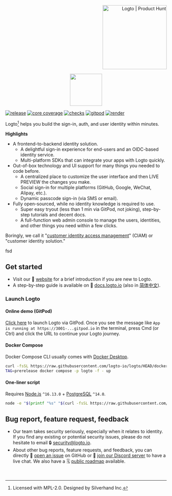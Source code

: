 <p align="right">
  <a href="https://www.producthunt.com/posts/logto?utm_source=badge-featured&utm_medium=badge&utm_souce=badge-logto" target="_blank"><img src="https://api.producthunt.com/widgets/embed-image/v1/featured.svg?post_id=352638&theme=neutral" alt="Logto | Product Hunt" width="200" /></a>
</p>

<p align="center">
  <a href="https://logto.io" target="_blank" align="center" alt="Logto Logo">
    <img src="./logo.png" height="100">
  </a>
</p>

[![release](https://img.shields.io/github/v/release/logto-io/logto?color=7958FF)](https://github.com/logto-io/logto/releases)
[![core coverage](https://img.shields.io/codecov/c/github/logto-io/logto?label=core%20coverage)](https://app.codecov.io/gh/logto-io/logto)
[![checks](https://img.shields.io/github/checks-status/logto-io/logto/master)](https://github.com/logto-io/logto/actions?query=branch%3Amaster)
[![gitpod](https://img.shields.io/badge/gitpod-available-f09439)](https://gitpod.io/#https://github.com/logto-io/logto)
[![render](https://img.shields.io/badge/render-deploy-5364e9)](https://render.com/deploy?repo=https://github.com/logto-io/logto)

Logto[^info] helps you build the sign-in, auth, and user identity within minutes.

**Highlights**

- A frontend-to-backend identity solution.
  - A delightful sign-in experience for end-users and an OIDC-based identity service.
  - Multi-platform SDKs that can integrate your apps with Logto quickly.
- Out-of-box technology and UI support for many things you needed to code before.
  - A centralized place to customize the user interface and then LIVE PREVIEW the changes you make.
  - Social sign-in for multiple platforms (GitHub, Google, WeChat, Alipay, etc.).
  - Dynamic passcode sign-in (via SMS or email).
- Fully open-sourced, while no identity knowledge is required to use.
  - Super easy tryout (less than 1 min via GitPod, not joking), step-by-step tutorials and decent docs.
  - A full-function web admin console to manage the users, identities, and other things you need within a few clicks.

Boringly, we call it "[customer identity access management](https://en.wikipedia.org/wiki/Customer_identity_access_management)" (CIAM) or "customer identity solution."

fsd

## Get started

- Visit our 🎨 [website](https://logto.io) for a brief introduction if you are new to Logto.
- A step-by-step guide is available on 📖 [docs.logto.io](https://docs.logto.io) (also in [简体中文](https://docs.logto.io/zh-cn)).

### Launch Logto

#### Online demo (GitPod)

[Click here](https://gitpod.io/#https://github.com/logto-io/logto) to launch Logto via GitPod. Once you see the message like `App is running at https://3001-...gitpod.io` in the terminal, press Cmd (or Ctrl) and click the URL to continue your Logto journey.

#### Docker Compose

Docker Compose CLI usually comes with [Docker Desktop](https://www.docker.com/products/docker-desktop).

```bash
curl -fsSL https://raw.githubusercontent.com/logto-io/logto/HEAD/docker-compose.yml | \
TAG=prerelease docker compose -p logto -f - up
```

#### One-liner script

Requires [Node.js](https://nodejs.org/) `^16.13.0` + [PostgreSQL](https://postgresql.org/) `^14.0`.

```bash
node -e "$(printf "%s" "$(curl -fsSL https://raw.githubusercontent.com/logto-io/logto/HEAD/install.js)")"
```

## Bug report, feature request, feedback

- Our team takes security seriously, especially when it relates to identity. If you find any existing or potential security issues, please do not hesitate to email 🔒 [security@logto.io](mailto:security@logto.io).
- About other bug reports, feature requests, and feedback, you can directly 🙋 [open an issue](https://github.com/logto-io/logto/issues/new) on GitHub or 💬 [join our Discord server](https://discord.gg/UEPaF3j5e6) to have a live chat. We also have a 🗓️ [public roadmap](https://github.com/orgs/logto-io/projects/5) available.

<br/>

[^info]: Licensed with MPL-2.0. Designed by Silverhand Inc.
